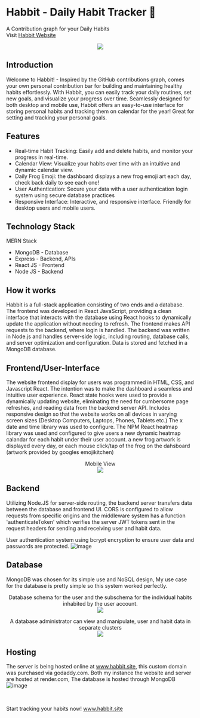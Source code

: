 # Habbit - Daily Habit Tracker 🐸
A Contribution graph for your Daily Habits <br/>
Visit [Habbit Website](https://www.habbit.site)

<p align="center">
  <img src="https://github.com/christopherdsmd/Habbit/assets/104523163/909fe103-a9d9-411f-932c-8a6bffebc4bd" /> 
</p>

## Introduction

Welcome to Habbit! - Inspired by the GitHub contributions graph, comes your own personal contribution bar for building and maintaining healthy habits effortlessly. With Habbit, you can easily track your daily routines, set new goals, and visualize your progress over time. Seamlessly designed for both desktop and mobile use, Habbit offers an easy-to-use interface for storing personal habits and tracking them on calendar for the year! Great for setting and tracking your personal goals. 

## Features
- Real-time Habit Tracking: Easily add and delete habits, and monitor your progress in real-time.
- Calendar View: Visualize your habits over time with an intuitive and dynamic calendar view.
- Daily Frog Emoji: the dashboard displays a new frog emoji art each day, check back daily to see each one! 
- User Authentication: Secure your data with a user authentication login system using secure database practices
- Responsive Interface: Interactive, and responsive interface. Friendly for desktop users and mobile users.
  
  
## Technology Stack 
MERN Stack 
- MongoDB - Database
- Express - Backend, APIs
- React JS - Frontend
- Node JS - Backend

## How it works

Habbit is a full-stack application consisting of two ends and a database. The frontend was developed in React JavaScript, providing a clean interface that interacts with the database using React hooks to dynamically update the application without needing to refresh. The frontend makes API requests to the backend, where login is handled. The backend was written in Node.js and handles server-side logic, including routing, database calls, and server optimization and configuration. Data is stored and fetched in a MongoDB database.

## Frontend/User-Interface
The website frontend display for users was programmed in HTML, CSS, and Javascript React. The intention was to make the dashboard a seamless and intuitive user experience. React state hooks were used to provide a dynamically updating website, eliminating the need for cumbersome page refreshes, and reading data from the backend server API. Includes responsive design so that the website works on all devices in varying screen sizes (Desktop Computers, Laptops, Phones, Tablets etc.)
The x date and time library was used to configure. The NPM React heatmap library was used and configured to give users a new dynamic heatmap calandar for each habit under their user account. 
a new frog artwork is displayed every day, or each mouse click/tap of the frog on the dahsboard (artwork provided by googles emojikitchen)

<p align="center">Mobile View</br> 
  <img src="https://github.com/christopherdsmd/Habbit/assets/104523163/91efe531-4657-402d-9e4d-2f1f839d9df2" /> 
</p>

## Backend
Utilizing Node.JS for server-side routing, the backend server transfers data between the database and frontend UI. CORS is configured to allow requests from specific origins and the middleware system has a function 'authenticateToken' which verifies the server JWT tokens sent in the request headers for sending and receiving user and habit data.
 

User authentication system using bcrypt encryption to ensure user data and passwords are protected. 
![image](https://github.com/christopherdsmd/Habbit/assets/104523163/f6380f29-fa37-4141-8a25-d42c40740e42)


## Database
MongoDB was chosen for its simple use and NoSQL design, My use case for the database is pretty simple so this system worked perfectly.
<p align="center">
  Database schema for the user and the subschema for the individual habits inhabited by the user account. </br> 
  <img src="https://github.com/christopherdsmd/Habbit/assets/104523163/e18b1e31-d87f-4b2f-b86e-1da3addc1d36" /> 
</p>

<p align="center">
   A database administrator can view and manipulate, user and habit data in separate clusters </br> 
  <img src="https://github.com/christopherdsmd/Habbit/assets/104523163/2cd6ce4a-a74e-49fc-a769-50babaa568c9" /> 
</p>

## Hosting
The server is being hosted online at www.habbit.site, this custom domain was purchased via godaddy.com. Both my instance the website and server are hosted at render.com, The database is hosted through MongoDB 
![image](https://github.com/christopherdsmd/Habbit/assets/104523163/d6bb7a98-861a-4741-894d-3e9b88bd395f)


</br>

Start tracking your habits now!
www.habbit.site
